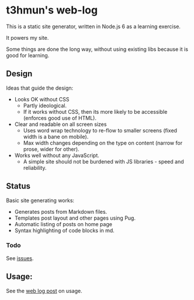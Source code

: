 # t3hmun's web-log

This is a static site generator, written in Node.js 6 as a learning exercise.

It powers my site.

Some things are done the long way, without using existing libs because it is good for learning.


## Design

Ideas that guide the design:

* Looks OK without CSS
    * Partly ideological.
    * If it works without CSS, then its more likely to be accessible (enforces good use of HTML).
* Clear and readable on all screen sizes
    * Uses word wrap technology to re-flow to smaller screens (fixed width is a bane on mobile).
    * Max width changes depending on the type on content (narrow for prose, wider for other).
* Works well without any JavaScript.
    * A simple site should not be burdened with JS libraries - speed and reliability.


## Status

Basic site generating works:

* Generates posts from Markdown files.
* Templates post layout and other pages using Pug.
* Automatic listing of posts on home page
* Syntax highlighting of code blocks in md.


### Todo

See [issues](https://github.com/t3hmun/t3hmun.github.io).


## Usage:

See the [web log post](https://t3hmun.github.io/posts/2016-11-15_Web-Log-Generator-Usage.html) on usage.

